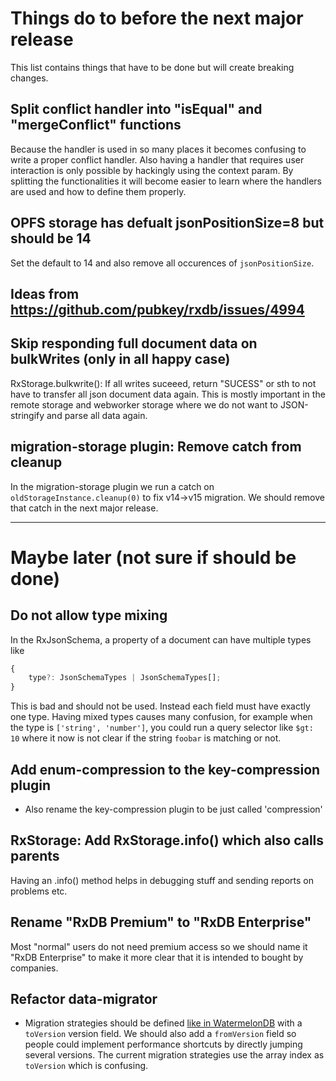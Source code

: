 # Things do to before the next major release

This list contains things that have to be done but will create breaking changes.


## Split conflict handler into "isEqual" and "mergeConflict" functions
Because the handler is used in so many places it becomes confusing to write a proper conflict handler.
Also having a handler that requires user interaction is only possible by hackingly using the context param.
By splitting the functionalities it will become easier to learn where the handlers are used and how to define them properly.

## OPFS storage has defualt jsonPositionSize=8 but should be 14

Set the default to 14 and also remove all occurences of `jsonPositionSize`.

## Ideas from https://github.com/pubkey/rxdb/issues/4994


## Skip responding full document data on bulkWrites (only in all happy case)

RxStorage.bulkwrite(): If all writes suceeed, return "SUCESS" or sth to not have to transfer all json document data again. This is mostly important in the remote storage and webworker storage where we do not want to JSON-stringify and parse all data again.

## migration-storage plugin: Remove catch from cleanup

In the migration-storage plugin we run a catch on `oldStorageInstance.cleanup(0)` to fix v14->v15 migration.
We should remove that catch in the next major release.

---------------------------------
# Maybe later (not sure if should be done)


## Do not allow type mixing

In the RxJsonSchema, a property of a document can have multiple types like

```ts
{
    type?: JsonSchemaTypes | JsonSchemaTypes[];
}
```

This is bad and should not be used. Instead each field must have exactly one type.
Having mixed types causes many confusion, for example when the type is `['string', 'number']`,
you could run a query selector like `$gt: 10` where it now is not clear if the string `foobar` is matching or not.

## Add enum-compression to the key-compression plugin
- Also rename the key-compression plugin to be just called 'compression'

## RxStorage: Add RxStorage.info() which also calls parents

Having an .info() method helps in debugging stuff and sending reports on problems etc.


## Rename "RxDB Premium" to "RxDB Enterprise"

Most "normal" users do not need premium access so we should name it "RxDB Enterprise" to make it more clear that it is intended to bought by companies.


## Refactor data-migrator

 - Migration strategies should be defined [like in WatermelonDB](https://nozbe.github.io/WatermelonDB/Advanced/Migrations.html) with a `toVersion` version field. We should also add a `fromVersion` field so people could implement performance shortcuts by directly jumping several versions. The current migration strategies use the array index as `toVersion` which is confusing.
